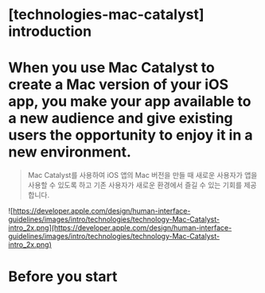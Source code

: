 # **[technologies-mac-catalyst] introduction**

# When you use Mac Catalyst to create a Mac version of your iOS app, you make your app available to a new audience and give existing users the opportunity to enjoy it in a new environment.
> Mac Catalyst를 사용하여 iOS 앱의 Mac 버전을 만들 때 새로운 사용자가 앱을 사용할 수 있도록 하고 기존 사용자가 새로운 환경에서 즐길 수 있는 기회를 제공합니다.
>




![https://developer.apple.com/design/human-interface-guidelines/images/intro/technologies/technology-Mac-Catalyst-intro_2x.png](https://developer.apple.com/design/human-interface-guidelines/images/intro/technologies/technology-Mac-Catalyst-intro_2x.png)

# **Before you start**

